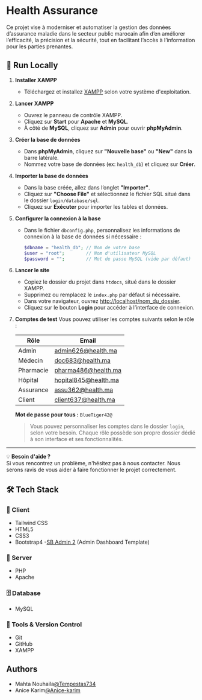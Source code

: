 
# Health Assurance

Ce projet vise à moderniser et automatiser la gestion des données d’assurance maladie dans le secteur public marocain afin d’en améliorer l’efficacité, la précision et la sécurité, tout en facilitant l’accès à l’information pour les parties prenantes.


## 🚀 Run Locally

1. **Installer XAMPP**
   - Téléchargez et installez [XAMPP](https://www.apachefriends.org/index.html) selon votre système d'exploitation.

2. **Lancer XAMPP**
   - Ouvrez le panneau de contrôle XAMPP.
   - Cliquez sur **Start** pour **Apache** et **MySQL**.
   - À côté de **MySQL**, cliquez sur **Admin** pour ouvrir **phpMyAdmin**.

3. **Créer la base de données**
   - Dans **phpMyAdmin**, cliquez sur **"Nouvelle base"** ou **"New"** dans la barre latérale.
   - Nommez votre base de données (ex: `health_db`) et cliquez sur **Créer**.

4. **Importer la base de données**
   - Dans la base créée, allez dans l’onglet **"Importer"**.
   - Cliquez sur **"Choose File"** et sélectionnez le fichier SQL situé dans le dossier `login/database/sql`.
   - Cliquez sur **Exécuter** pour importer les tables et données.

5. **Configurer la connexion à la base**
   - Dans le fichier `dbconfig.php`, personnalisez les informations de connexion à la base de données si nécessaire :
     ```php
     $dbname = "health_db"; // Nom de votre base
     $user = "root";        // Nom d'utilisateur MySQL
     $password = "";        // Mot de passe MySQL (vide par défaut)
     ```

6. **Lancer le site**
   - Copiez le dossier du projet dans `htdocs`, situé dans le dossier XAMPP.
   - Supprimez ou remplacez le `index.php` par défaut si nécessaire.
   - Dans votre navigateur, ouvrez [http://localhost/nom_du_dossier](http://localhost/nom_du_dossier).
   - Cliquez sur le bouton **Login** pour accéder à l’interface de connexion.

7. **Comptes de test**
   Vous pouvez utiliser les comptes suivants selon le rôle :

   | Rôle       | Email                          |
   |------------|--------------------------------|
   | Admin      | admin626@health.ma             |
   | Médecin    | doc683@health.ma               |
   | Pharmacie  | pharma486@health.ma            |
   | Hôpital    | hopital845@health.ma           |
   | Assurance  | assu362@health.ma              |
   | Client     | client637@health.ma            |

   **Mot de passe pour tous :** `BlueTiger42@`  
   > Vous pouvez personnaliser les comptes dans le dossier `login`, selon votre besoin. Chaque rôle possède son propre dossier dédié à son interface et ses fonctionnalités.

---

💡 **Besoin d'aide ?**  
Si vous rencontrez un problème, n'hésitez pas à nous contacter. Nous serons ravis de vous aider à faire fonctionner le projet correctement.


## 🛠️ Tech Stack

### 🧩 Client 
- Tailwind CSS  
- HTML5  
- CSS3  
- Bootstrap4
-[SB Admin 2](https://startbootstrap.com/theme/sb-admin-2) (Admin Dashboard Template)

### 🚀 Server 
- PHP  
- Apache  

### 🗄️ Database
- MySQL  

### 🔧 Tools & Version Control
- Git  
- GitHub  
- XAMPP



## Authors

- Mahta Nouhaila[@Tempestas734](https://github.com/Tempestas734)
- Anice Karim[@Anice-karim](https://github.com/Anice-karim)

